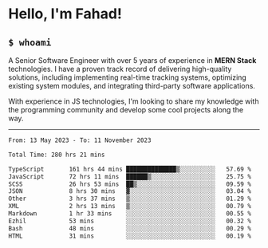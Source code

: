 <h1>Hello, I'm Fahad!</h1>

<h2><code>$ whoami</code></h2>

A Senior Software Engineer with over 5 years of experience in **MERN Stack** technologies. I have a proven track record of delivering high-quality solutions, including implementing real-time tracking systems, optimizing existing system modules, and integrating third-party software applications.

With experience in JS technologies, I'm looking to share my knowledge with the programming community and develop some cool projects along the way.

---

<!--START_SECTION:waka-->

```txt
From: 13 May 2023 - To: 11 November 2023

Total Time: 280 hrs 21 mins

TypeScript       161 hrs 44 mins ██████████████▒░░░░░░░░░░   57.69 %
JavaScript       72 hrs 11 mins  ██████▒░░░░░░░░░░░░░░░░░░   25.75 %
SCSS             26 hrs 53 mins  ██▒░░░░░░░░░░░░░░░░░░░░░░   09.59 %
JSON             8 hrs 30 mins   ▓░░░░░░░░░░░░░░░░░░░░░░░░   03.04 %
Other            3 hrs 37 mins   ▒░░░░░░░░░░░░░░░░░░░░░░░░   01.29 %
XML              2 hrs 13 mins   ▒░░░░░░░░░░░░░░░░░░░░░░░░   00.79 %
Markdown         1 hr 33 mins    ░░░░░░░░░░░░░░░░░░░░░░░░░   00.55 %
Ezhil            53 mins         ░░░░░░░░░░░░░░░░░░░░░░░░░   00.32 %
Bash             48 mins         ░░░░░░░░░░░░░░░░░░░░░░░░░   00.29 %
HTML             31 mins         ░░░░░░░░░░░░░░░░░░░░░░░░░   00.19 %
```

<!--END_SECTION:waka-->

<!--
**heyFahad/heyFahad** is a ✨ _special_ ✨ repository because its `README.md` (this file) appears on your GitHub profile.

Here are some ideas to get you started:

- 🔭 I’m currently working on ...
- 🌱 I’m currently learning ...
- 👯 I’m looking to collaborate on ...
- 🤔 I’m looking for help with ...
- 💬 Ask me about ...
- 📫 How to reach me: ...
- 😄 Pronouns: ...
- ⚡ Fun fact: ...
-->
